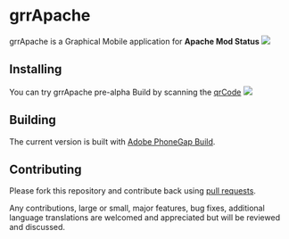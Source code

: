 grrApache
=========
grrApache is a Graphical Mobile application for <strong>Apache Mod Status</strong>
<img src="https://raw.github.com/wixiweb/grrApache/master/src/resource/img/grrApache-500x358.png"/>

## Installing

You can try grrApache pre-alpha Build by scanning the [qrCode](http://build.phonegap.com/apps/255229/share)
<img src="https://chart.googleapis.com/chart?chs=150x150&cht=qr&chl=http://build.phonegap.com/apps/255229/install/?qr_key=rFdjoRkRy15GxKR8TStB&chld=L|1&choe=UTF-8"/>

## Building

The current version is built with [Adobe PhoneGap Build](https://build.phonegap.com).

## Contributing

Please fork this repository and contribute back using
[pull requests](https://github.com/wixiweb/grrApache/pulls).

Any contributions, large or small, major features, bug fixes, additional
language translations are welcomed and appreciated
but will be reviewed and discussed.